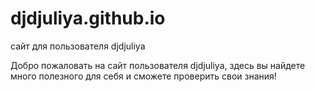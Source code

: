 # djdjuliya.github.io
сайт для пользователя djdjuliya

Добро пожаловать на сайт пользователя djdjuliya, здесь вы найдете много полезного для себя и сможете проверить свои знания!
